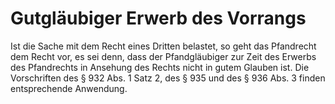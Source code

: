 # Gutgläubiger Erwerb des Vorrangs

Ist die Sache mit dem Recht eines Dritten belastet, so geht das Pfandrecht dem Recht vor, es sei denn, dass der Pfandgläubiger zur Zeit des Erwerbs des Pfandrechts in Ansehung des Rechts nicht in gutem Glauben ist. Die Vorschriften des § 932 Abs. 1 Satz 2, des § 935 und des § 936 Abs. 3 finden entsprechende Anwendung.